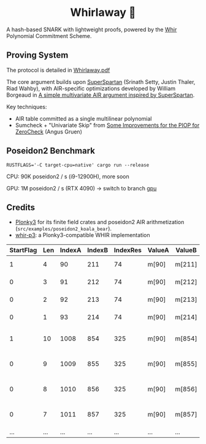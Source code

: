 <h1 align="center">Whirlaway 🐎</h1>

A hash-based SNARK with lightweight proofs, powered by the [Whir](https://eprint.iacr.org/2024/1586) Polynomial Commitment Scheme.

## Proving System

The protocol is detailed in [Whirlaway.pdf](Whirlaway.pdf)

The core argument builds upon [SuperSpartan](https://eprint.iacr.org/2023/552.pdf) (Srinath Setty, Justin Thaler, Riad Wahby), with AIR-specific optimizations developed by William Borgeaud in [A simple multivariate AIR argument inspired by SuperSpartan](https://solvable.group/posts/super-air/#fnref:1).

Key techniques:

- AIR table committed as a single multilinear polynomial
- Sumcheck + "Univariate Skip" from [Some Improvements for the PIOP for ZeroCheck](https://eprint.iacr.org/2024/108.pdf) (Angus Gruen)

## Poseidon2 Benchmark

`RUSTFLAGS='-C target-cpu=native' cargo run --release`

CPU: 90K poseidon2 / s (i9-12900H), more soon

GPU: 1M poseidon2 / s (RTX 4090) -> switch to branch [gpu](https://github.com/TomWambsgans/Whirlaway/tree/gpu)

## Credits

- [Plonky3](https://github.com/Plonky3/Plonky3) for its finite field crates and poseidon2 AIR arithmetization (`src/examples/poseidon2_koala_bear`).
- [whir-p3](https://github.com/tcoratger/whir-p3): a Plonky3-compatible WHIR implementation

| StartFlag | Len | IndexA | IndexB | IndexRes | ValueA | ValueB | Res           | Computation                   |
| --------- | --- | ------ | ------ | -------- | ------ | ------ | ------------- | ----------------------------- |
| 1         | 4   | 90     | 211    | 74       | m[90]  | m[211] | m[74] = r3    | r3 = m[90] x m[211] + r2      |
| 0         | 3   | 91     | 212    | 74       | m[90]  | m[212] | m[74]         | r2 = m[91] x m[212] + r1      |
| 0         | 2   | 92     | 213    | 74       | m[90]  | m[213] | m[74]         | r1 = m[92] x m[213] + r0      |
| 0         | 1   | 93     | 214    | 74       | m[90]  | m[214] | m[74]         | r0 = m[93] x m[214]           |
| 1         | 10  | 1008   | 854    | 325      | m[90]  | m[854] | m[325] = r10' | r10' = m[1008] x m[854] + r9' |
| 0         | 9   | 1009   | 855    | 325      | m[90]  | m[855] | m[325]        | r9' = m[1009] x m[855] + r8'  |
| 0         | 8   | 1010   | 856    | 325      | m[90]  | m[856] | m[325]        | r8' = m[1010] x m[856] + r7'  |
| 0         | 7   | 1011   | 857    | 325      | m[90]  | m[857] | m[325]        | r7' = m[1011] x m[857] + r6'  |
| ...       | ... | ...    | ...    | ...      | ...    | ...    | ...           | ...                           |
